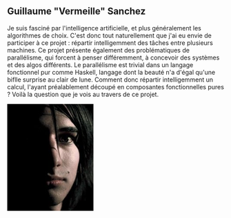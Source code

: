 Guillaume "Vermeille" Sanchez
-----------------

Je suis fasciné par l'intelligence artificielle, et plus généralement les
algorithmes de choix. C'est donc tout naturellement que j'ai eu envie de
participer à ce projet : répartir intelligemment des tâches entre plusieurs
machines. Ce projet présente également des problématiques de parallélisme, qui
forcent à penser différemment, à concevoir des systèmes et des algos
différents. Le parallélisme est trivial dans un langage fonctionnel pur comme
Haskell, langage dont la beauté n'a d'égal qu'une biflle surprise au clair de
lune. Comment donc répartir intelligemment un calcul, l'ayant préalablement
découpé en composantes fonctionnelles pures ? Voilà la question que je vois au
travers de ce projet.

![Guillaume Sanchez](images/vermeille.jpg)
